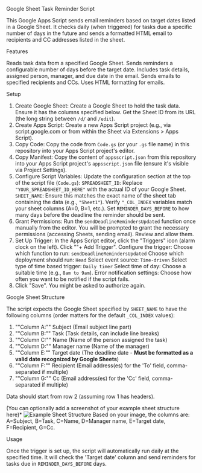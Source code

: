 Google Sheet Task Reminder Script

This Google Apps Script sends email reminders based on target dates listed in a Google Sheet. It checks daily (when triggered) for tasks due a specific number of days in the future and sends a formatted HTML email to recipients and CC addresses listed in the sheet.

Features

Reads task data from a specified Google Sheet.
Sends reminders a configurable number of days before the target date.
Includes task details, assigned person, manager, and due date in the email.
Sends emails to specified recipients and CCs.
Uses HTML formatting for emails.

Setup

1.  Create Google Sheet: Create a Google Sheet to hold the task data. Ensure it has the columns specified below. Get the Sheet ID from its URL (the long string between `/d/` and `/edit`).
2.  Create Apps Script: Create a new Apps Script project (e.g., via script.google.com or from within the Sheet via Extensions > Apps Script).
3.  Copy Code: Copy the code from `Code.gs` (or your `.gs` file name) in this repository into your Apps Script project's editor.
4.  Copy Manifest: Copy the content of `appsscript.json` from this repository into your Apps Script project's `appsscript.json` file (ensure it's visible via Project Settings).
5.  Configure Script Variables: Update the configuration section at the top of the script file (`Code.gs`):
    `SPREADSHEET_ID`: Replace `"YOUR_SPREADSHEET_ID_HERE"` with the actual ID of your Google Sheet.
    `SHEET_NAME`: Ensure this matches the exact name of the sheet tab containing the data (e.g., `"Sheet1"`).
    Verify `"_COL_INDEX` variables match your sheet columns (A=0, B=1, etc.).
    Set `REMINDER_DAYS_BEFORE` to how many days before the deadline the reminder should be sent.
6.  Grant Permissions: Run the `sendDeadlineRemindersUpdated` function once manually from the editor. You will be prompted to grant the necessary permissions (accessing Sheets, sending email). Review and allow them.
7.  Set Up Trigger:
    In the Apps Script editor, click the "Triggers" icon (alarm clock on the left).
    Click ""+ Add Trigger".
    Configure the trigger:
        Choose which function to run: `sendDeadlineRemindersUpdated`
        Choose which deployment should run: `Head`
        Select event source: `Time-driven`
        Select type of time based trigger: `Daily timer`
        Select time of day: Choose a suitable time (e.g., `8am to 9am`).
        Error notification settings: Choose how often you want to be notified if the script fails.
8. Click "Save". You might be asked to authorize again.

Google Sheet Structure

The script expects the Google Sheet specified by `SHEET_NAME` to have the following columns (order matters for the default `_COL_INDEX` values):

1. ""Column A:"" Subject (Email subject line part)
2. ""Column B:"" Task (Task details, can include line breaks)
3. ""Column C:"" Name (Name of the person assigned the task)
4. ""Column D:"" Manager name (Name of the manager)
5. ""Column E:"" Target date (The deadline date - **Must be formatted as a valid date recognized by Google Sheets**)
6. ""Column F:"" Recipient (Email address(es) for the 'To' field, comma-separated if multiple)
7. ""Column G:"" Cc (Email address(es) for the 'Cc' field, comma-separated if multiple)

Data should start from row 2 (assuming row 1 has headers).

(You can optionally add a screenshot of your example sheet structure here)*
![Example Sheet Structure](URL_to_your_uploaded_image_if_publicly_hosted_or_describe_it)
Based on your image, the columns are: A=Subject, B=Task, C=Name, D=Manager name, E=Target date, F=Recipient, G=Cc.

Usage

Once the trigger is set up, the script will automatically run daily at the specified time. It will check the 'Target date' column and send reminders for tasks due in `REMINDER_DAYS_BEFORE` days.
